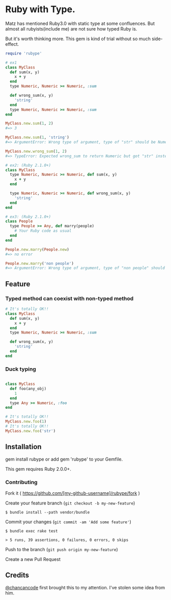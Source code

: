 # Ruby with Type.

Matz has mentioned Ruby3.0 with static type at some confluences. But almost all rubyists(include me) are not sure how typed Ruby is.

But it's worth thinking more. This gem is kind of trial without so much side-effect.

```rb
require 'rubype'

# ex1
class MyClass
  def sum(x, y)
    x + y
  end
  type Numeric, Numeric >= Numeric, :sum

  def wrong_sum(x, y)
    'string'
  end
  type Numeric, Numeric >= Numeric, :sum
end

MyClass.new.sum(1, 2)
#=> 3

MyClass.new.sum(1, 'string')
#=> ArgumentError: Wrong type of argument, type of "str" should be Numeric

MyClass.new.wrong_sum(1, 2)
#=> TypeError: Expected wrong_sum to return Numeric but got "str" instead

# ex2: (Ruby 2.1.0+)
class MyClass
  type Numeric, Numeric >= Numeric, def sum(x, y)
    x + y
  end

  type Numeric, Numeric >= Numeric, def wrong_sum(x, y)
    'string'
  end
end

# ex3: (Ruby 2.1.0+)
class People
  type People >= Any, def marry(people)
    # Your Ruby code as usual
  end
end

People.new.marry(People.new)
#=> no error

People.new.marry('non people')
#=> ArgumentError: Wrong type of argument, type of "non people" should be People
```

## Feature
### Typed method can coexist with non-typed method

```ruby
# It's totally OK!!
class MyClass
  def sum(x, y)
    x + y
  end
  type Numeric, Numeric >= Numeric, :sum

  def wrong_sum(x, y)
    'string'
  end
end
```

### Duck typing

```ruby

class MyClass
  def foo(any_obj)
    1
  end
  type Any >= Numeric, :foo
end

# It's totally OK!!
MyClass.new.foo(1)
# It's totally OK!!
MyClass.new.foo('str')
```

## Installation

gem install rubype or add gem 'rubype' to your Gemfile.

This gem requires Ruby 2.0.0+.

### Contributing

Fork it ( https://github.com/[my-github-username]/rubype/fork )

Create your feature branch (`git checkout -b my-new-feature`)

    $ bundle install --path vendor/bundle

Commit your changes (`git commit -am 'Add some feature'`)

    $ bundle exec rake test

    > 5 runs, 39 assertions, 0 failures, 0 errors, 0 skips

Push to the branch (`git push origin my-new-feature`)

Create a new Pull Request

## Credits
[@chancancode](https://github.com/chancancode) first brought this to my attention. I've stolen some idea from him.
